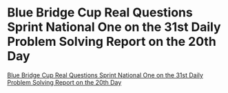 # Blue Bridge Cup Real Questions Sprint National One on the 31st  Daily Problem Solving Report on the 20th Day
[Blue Bridge Cup Real Questions Sprint National One on the 31st  Daily Problem Solving Report on the 20th Day](https://aiwithcloud.com/2022/09/19/blue_bridge_cup_real_questions_sprint_national_one_on_the_31st__daily_problem_solving_report_on_the_20th_day/)